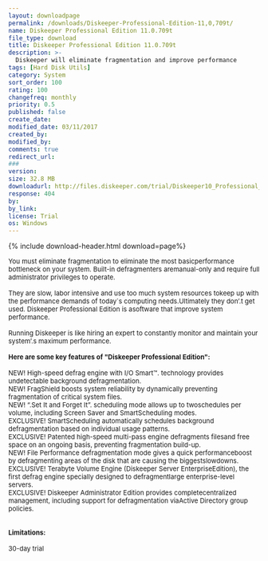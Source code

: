 ```yaml
---
layout: downloadpage
permalink: /downloads/Diskeeper-Professional-Edition-11,0,709t/
name: Diskeeper Professional Edition 11.0.709t
file_type: download
title: Diskeeper Professional Edition 11.0.709t
description: >-
  Diskeeper will eliminate fragmentation and improve performance
tags: [Hard Disk Utils]
category: System
sort_order: 100
rating: 100
changefreq: monthly
priority: 0.5
published: false
create_date: 
modified_date: 03/11/2017
created_by: 
modified_by: 
comments: true
redirect_url: 
### 
version:  
size: 32.8 MB
downloadurl: http://files.diskeeper.com/trial/Diskeeper10_Professional_TW_30day.exe
response: 404
by: 
by_link: 
license: Trial
os: Windows
---
```


{% include download-header.html download=page%}

<p style="fix-download-text !important">
<p><font size="2">You must eliminate fragmentation to eliminate the most basicperformance bottleneck on your system. Built-in defragmenters aremanual-only and require full administrator privileges to operate. <br />
<br />
They are slow, labor intensive and use too much system resources tokeep up with the performance demands of today`s computing needs.Ultimately they don’.t get used. Diskeeper Professional Edition is asoftware that improve system performance. <br />
<br />
Running Diskeeper is like hiring an expert to constantly monitor and maintain your system’.s maximum performance. <br />
<br />
<span><strong>Here are some key features of "Diskeeper Professional Edition":</strong></span><br />
<br />
NEW! High-speed defrag engine with I/O Smart™. technology provides undetectable background defragmentation. <br />
NEW! FragShield boosts system reliability by dynamically preventing fragmentation of critical system files. <br />
NEW! “.Set It and Forget It”. scheduling mode allows up to twoschedules per volume, including Screen Saver and SmartScheduling modes.<br />
EXCLUSIVE! SmartScheduling automatically schedules background defragmentation based on individual usage patterns. <br />
EXCLUSIVE! Patented high-speed multi-pass engine defragments filesand free space on an ongoing basis, preventing fragmentation build-up. <br />
NEW! File Performance defragmentation mode gives a quick performanceboost by defragmenting areas of the disk that are causing the biggestslowdowns. <br />
EXCLUSIVE! Terabyte Volume Engine (Diskeeper Server EnterpriseEdition), the first defrag engine specially designed to defragmentlarge enterprise-level servers. <br />
EXCLUSIVE! Diskeeper Administrator Edition provides completecentralized management, including support for defragmentation viaActive Directory group policies.<br />
<br />
<br />
<span><strong>Limitations:</strong></span><br />
<br />
30-day trial<br />
<br />
<br />
</font></p></p>
